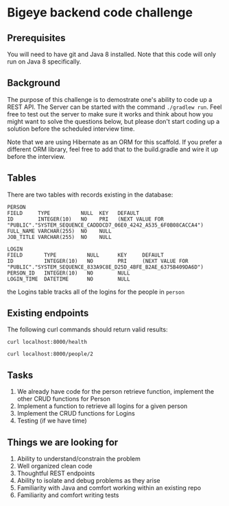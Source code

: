 # Bigeye backend code challenge

Prerequisites
-------------
You will need to have git and Java 8 installed.  Note that this code will only run on Java 8 specifically.

Background
----------

The purpose of this challenge is to demostrate one's ability to code up a REST API.  The
Server can be started with the command `./gradlew run`.  Feel free to test out the server to make
sure it works and think about how you might want to solve the questions below, but please don't 
start coding up a solution before the scheduled interview time.

Note that we are using Hibernate as an ORM for this scaffold.  If you prefer a different ORM library,
feel free to add that to the build.gradle and wire it up before the interview.

Tables
------

There are two tables with records existing in the database: 
```
PERSON
FIELD  	  TYPE  	    NULL  KEY  	DEFAULT  
ID	      INTEGER(10)	NO	  PRI	(NEXT VALUE FOR "PUBLIC"."SYSTEM_SEQUENCE_CADDDCD7_06E0_4242_A535_6F0B08CACCA4")
FULL_NAME VARCHAR(255)	NO	  NULL
JOB_TITLE VARCHAR(255)	NO	  NULL

LOGIN
FIELD    	TYPE  	      NULL  	KEY  	DEFAULT  
ID	        INTEGER(10)	  NO	    PRI	    (NEXT VALUE FOR "PUBLIC"."SYSTEM_SEQUENCE_833A9C8E_D25D_4BFE_B2AE_6375B409DA6D")
PERSON_ID	INTEGER(10)	  NO		NULL
LOGIN_TIME	DATETIME      NO		NULL
```

the Logins table tracks all of the logins for the people in `person`

Existing endpoints
------------------

The following curl commands should return valid results:

`curl localhost:8000/health`

`curl localhost:8000/people/2`

Tasks
-----
1. We already have code for the person retrieve function, implement the other CRUD functions for Person
2. Implement a function to retrieve all logins for a given person
3. Implement the CRUD functions for Logins
4. Testing (if we have time)

Things we are looking for
-------------------------

1. Ability to understand/constrain the problem
2. Well organized clean code
3. Thoughtful REST endpoints
4. Ability to isolate and debug problems as they arise
5. Familiarity with Java and comfort working within an existing repo
6. Familiarity and comfort writing tests



